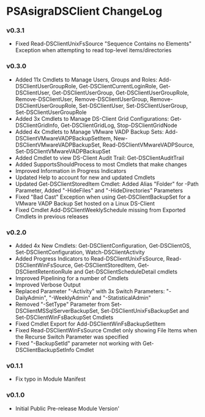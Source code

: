 # PSAsigraDSClient ChangeLog

### v0.3.1
- Fixed Read-DSClientUnixFsSource "Sequence Contains no Elements" Exception when attempting to read top-level items/directories

### v0.3.0
- Added 11x Cmdlets to Manage Users, Groups and Roles: Add-DSClientUserGroupRole, Get-DSClientCurrentLoginRole, Get-DSClientUser, Get-DSClientUserGroup, Get-DSClientUserGroupRole, Remove-DSClientUser, Remove-DSClientUserGroup, Remove-DSClientUserGroupRole, Set-DSClientUser, Set-DSClientUserGroup, Set-DSClientUserGroupRole
- Added 3x Cmdlets to Manage DS-Client Grid Configurations: Get-DSClientGridInfo, Get-DSClientGridLog, Stop-DSClientGridNode
- Added 4x Cmdlets to Manage VMware VADP Backup Sets: Add-DSClientVMwareVADPBackupSetItem, New-DSClientVMwareVADPBackupSet, Read-DSClientVMwareVADPSource, Set-DSClientVMwareVADPBackupSet
- Added Cmdlet to view DS-Client Audit Trail: Get-DSClientAuditTrail
- Added SupportsShouldProcess to most Cmdlets that make changes
- Improved Information in Progress Indicators
- Updated Help to account for new and updated Cmdlets
- Updated Get-DSClientStoredItem Cmdlet: Added Alias "Folder" for -Path Parameter, Added "-HideFiles" and "-HideDirectories" Parameters
- Fixed "Bad Cast" Exception when using Get-DSClientBackupSet for a VMware VADP Backup Set hosted on a Linux DS-Client
- Fixed Cmdlet Add-DSClientWeeklySchedule missing from Exported Cmdlets in previous releases

### v0.2.0
- Added 4x New Cmdlets: Get-DSClientConfiguration, Get-DSClientOS, Set-DSClientConfiguration, Watch-DSClientActivity
- Added Progress Indicators to Read-DSClientUnixFsSource, Read-DSClientWinFsSource, Get-DSClientStoredItem, Get-DSClientRetentionRule and Get-DSClientScheduleDetail cmdlets
- Improved Pipelining for a number of Cmdlets
- Improved Verbose Output
- Replaced Parameter "-Activity" with 3x Switch Parameters: "-DailyAdmin", "-WeeklyAdmin" and "-StatisticalAdmin"
- Removed "-SetType" Parameter from Set-DSClientMSSqlServerBackupSet, Set-DSClientUnixFsBackupSet and Set-DSClientWinFsBackupSet Cmdlets
- Fixed Cmdlet Export for Add-DSClientWinFsBackupSetItem        
- Fixed Read-DSClientWinFsSource Cmdlet only showing File Items when the Recurse Switch Parameter was specified
- Fixed "-BackupSetId" parameter not working with Get-DSClientBackupSetInfo Cmdlet

### v0.1.1
- Fix typo in Module Manifest

### v0.1.0
- Initial Public Pre-release Module Version'

